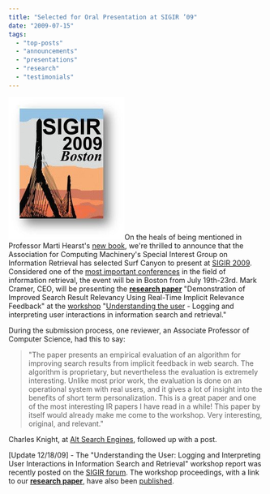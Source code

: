 ```yaml
---
title: "Selected for Oral Presentation at SIGIR ’09"
date: "2009-07-15"
tags: 
  - "top-posts"
  - "announcements"
  - "presentations"
  - "research"
  - "testimonials"
---
```


![SIGIR ‘09](/assets/images/rank-dynamics/sigir09.jpg "SIGIR ‘09")On the heals of being mentioned in Professor Marti Hearst's [new book](http://blog.surfcanyon.com/2009/07/13/search-user-interfaces-mention/), we're thrilled to announce that the Association for Computing Machinery's Special Interest Group on Information Retrieval has selected Surf Canyon to present at [SIGIR 2009](http://sigir2009.org/). Considered one of the [most important conferences](http://en.wikipedia.org/wiki/Special_Interest_Group_on_Information_Retrieval) in the field of information retrieval, the event will be in Boston from July 19th-23rd. Mark Cramer, CEO, will be presenting the **[research paper](http://blog.surfcanyon.com/2008/12/01/evaluating-surf-canyons-technology-part-2/)** "Demonstration of Improved Search Result Relevancy Using Real-Time Implicit Relevance Feedback" at the [workshop](http://sigir2009.org/Program/workshops) "[Understanding the user](http://uiir-2009.dfki.de/index.php/program) - Logging and interpreting user interactions in information search and retrieval."

During the submission process, one reviewer, an Associate Professor of Computer Science, had this to say:

> "The paper presents an empirical evaluation of an algorithm for improving search results from implicit feedback in web search. The algorithm is proprietary, but nevertheless the evaluation is extremely interesting. Unlike most prior work, the evaluation is done on an operational system with real users, and it gives a lot of insight into the benefits of short term personalization. This is a great paper and one of the most interesting IR papers I have read in a while! This paper by itself would already make me come to the workshop. Very interesting, original, and relevant."

Charles Knight, at [Alt Search Engines](http://www.altsearchengines.com/2009/07/15/a-good-day-for-browser-extension-surfcanyon/), followed up with a post.

\[Update 12/18/09\] - The "Understanding the User: Logging and Interpreting User Interactions in Information Search and Retrieval" workshop report was recently posted on the [SIGIR forum](http://www.sigir.org/forum/2009D-TOC.html). The workshop proceedings, with a link to our **[research paper](http://sunsite.informatik.rwth-aachen.de/Publications/CEUR-WS/Vol-512/paper01.pdf)**, have also been [published](http://sunsite.informatik.rwth-aachen.de/Publications/CEUR-WS/Vol-512/).
